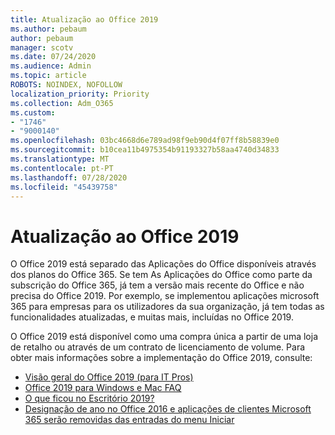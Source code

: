 ```yaml
---
title: Atualização ao Office 2019
ms.author: pebaum
author: pebaum
manager: scotv
ms.date: 07/24/2020
ms.audience: Admin
ms.topic: article
ROBOTS: NOINDEX, NOFOLLOW
localization_priority: Priority
ms.collection: Adm_O365
ms.custom:
- "1746"
- "9000140"
ms.openlocfilehash: 03bc4668d6e789ad98f9eb90d4f07ff8b58839e0
ms.sourcegitcommit: b10cea11b4975354b91193327b58aa4740d34833
ms.translationtype: MT
ms.contentlocale: pt-PT
ms.lasthandoff: 07/28/2020
ms.locfileid: "45439758"
---
```

# <a name="update-to-office-2019"></a>Atualização ao Office 2019

O Office 2019 está separado das Aplicações do Office disponíveis através dos planos do Office 365. Se tem As Aplicações do Office como parte da subscrição do Office 365, já tem a versão mais recente do Office e não precisa do Office 2019. Por exemplo, se implementou aplicações microsoft 365 para empresas para os utilizadores da sua organização, já tem todas as funcionalidades atualizadas, e muitas mais, incluídas no Office 2019.

O Office 2019 está disponível como uma compra única a partir de uma loja de retalho ou através de um contrato de licenciamento de volume. Para obter mais informações sobre a implementação do Office 2019, consulte:  

- [Visão geral do Office 2019 (para IT Pros)](https://docs.microsoft.com/deployoffice/office2019/overview)  
- [Office 2019 para Windows e Mac FAQ](https://support.microsoft.com/help/4133312)  
- [O que ficou no Escritório 2019?](https://docs.microsoft.com/deployoffice/office2019/overview#whats-stayed-the-same-in-office-2019)  
- [Designação de ano no Office 2016 e aplicações de clientes Microsoft 365 serão removidas das entradas do menu Iniciar](https://support.office.com/article/8fe5e052-76d2-49de-af30-2e84ed3da907?wt.mc_id=Alchemy_ClientDIA)